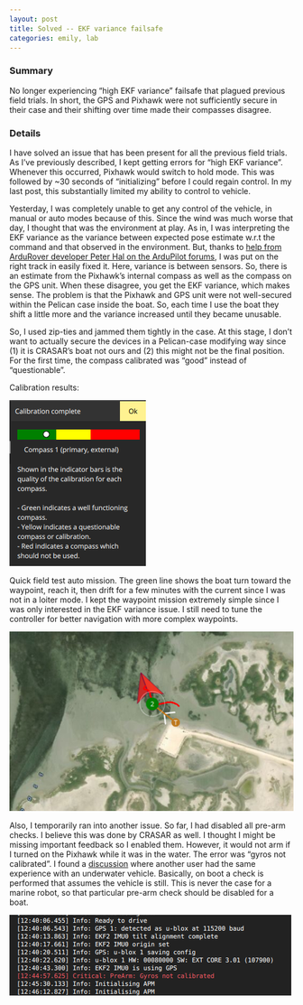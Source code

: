 ```yaml
---
layout: post
title: Solved -- EKF variance failsafe
categories: emily, lab
---
```


### Summary

No longer experiencing “high EKF variance” failsafe that plagued previous field trials. In short, the GPS and Pixhawk were not sufficiently secure in their case and their shifting over time made their compasses disagree. 

### Details

I have solved an issue that has been present for all the previous field trials. As I’ve previously described, I kept getting errors for “high EKF variance”. Whenever this occurred, Pixhawk would switch to hold mode. This was followed by ~30 seconds of “initializing” before I could regain control. In my last post, this substantially limited my ability to control to vehicle. 

Yesterday, I was completely unable to get any control of the vehicle, in manual or auto modes because of this. Since the wind was much worse that day, I thought that was the environment at play. As in,  I was interpreting the EKF variance as the variance between expected pose estimate w.r.t the command and that observed in the environment. But, thanks to [help from ArduRover developer Peter Hal on the ArduPilot forums](https://discuss.ardupilot.org/t/solved-high-ekf-variance-failsafe-cannot-reliably-use-manual-or-auto-modes/58466/3), I was put on the right track in easily fixed it. Here, variance is between sensors. So, there is an estimate from the Pixhawk’s internal compass as well as the  compass on the GPS unit. When these disagree, you get the EKF variance, which makes sense. The problem is that the Pixhawk and GPS unit were not well-secured within the Pelican case inside the boat. So, each time I use the boat they shift a little more and the variance increased until they became unusable. 

So, I used zip-ties and jammed them tightly in the case. At this stage, I don’t want to actually secure the devices in a Pelican-case modifying way since (1) it is CRASAR’s boat not ours and (2) this might not be the final position. For the first time, the compass calibrated was “good” instead of “questionable”.

Calibration results:

![Calibration results](../images/20200630-1.png)

Quick field test auto mission. The green line shows the boat turn toward the waypoint, reach it, then drift for a few minutes with the current since I was not in a loiter mode. I kept the waypoint mission extremely simple since I was only interested in the EKF variance issue. I still need to tune the controller for better navigation with more complex waypoints. 

![Waypoint mission ](../images/20200630-2.png)

Also, I temporarily ran into another issue. So far, I had disabled all pre-arm checks. I believe this was done by CRASAR as well. I thought I might be missing important feedback so I enabled them. However, it would not arm if I turned on the Pixhawk while it was in the water. The error was “gyros not calibrated”. I found a [discussion](https://discuss.bluerobotics.com/t/gyro-not-calibrated-warning-loss-of-control/1179/8) where another user had the same experience with an underwater vehicle. Basically, on boot a check is performed that assumes the vehicle is still. This is never the case for a marine robot, so that particular pre-arm check should be disabled for a boat. 

![Gyro not calibrated](../images/20200630-3.png)
